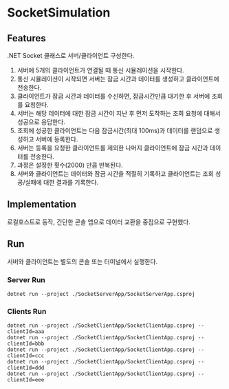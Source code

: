 # SocketSimulation

## Features
.NET Socket 클래스로 서버/클라이언트 구성한다.
1. 서버에 5개의 클라이언트가 연결될 때 통신 시뮬레이션을 시작한다.
2. 통신 시뮬레이션이 시작되면 서버는 잠금 시간과 데이터를 생성하고 클라이언트에 전송한다.
3. 클라이언트가 잠금 시간과 데이터를 수신하면, 잠금시간만큼 대기한 후 서버에 조회를 요청한다.
4. 서버는 해당 데이터에 대한 잠금 시간이 지난 후 먼저 도착하는 조회 요청에 대해서 성공으로 응답한다.
5. 조회에 성공한 클라이언트는 다음 잠금시간(최대 100ms)과 데이터를 랜덤으로 생성하고 서버에 등록한다.
6. 서버는 등록을 요청한 클라이언트를 제외한 나머지 클라이언트에 잠금 시간과 데이터를 전송한다.
7. 과정은 설정한 횟수(2000) 만큼 반복된다.
8. 서버와 클라이언트는 데이터와 잠금 시간을 적절히 기록하고 클라이언트는 조회 성공/실패에 대한 결과를 기록한다.

## Implementation
로컬호스트로 동작, 간단한 콘솔 앱으로 데이터 교환을 중점으로 구현했다.

## Run
서버와 클라이언트는 별도의 콘솔 또는 터미널에서 실행한다.

### Server Run
```shell
dotnet run --project ./SocketServerApp/SocketServerApp.csproj
```

### Clients Run
```shell
dotnet run --project ./SocketClientApp/SocketClientApp.csproj --clientId=aaa
dotnet run --project ./SocketClientApp/SocketClientApp.csproj --clientId=bbb
dotnet run --project ./SocketClientApp/SocketClientApp.csproj --clientId=ccc
dotnet run --project ./SocketClientApp/SocketClientApp.csproj --clientId=ddd
dotnet run --project ./SocketClientApp/SocketClientApp.csproj --clientId=eee
```
